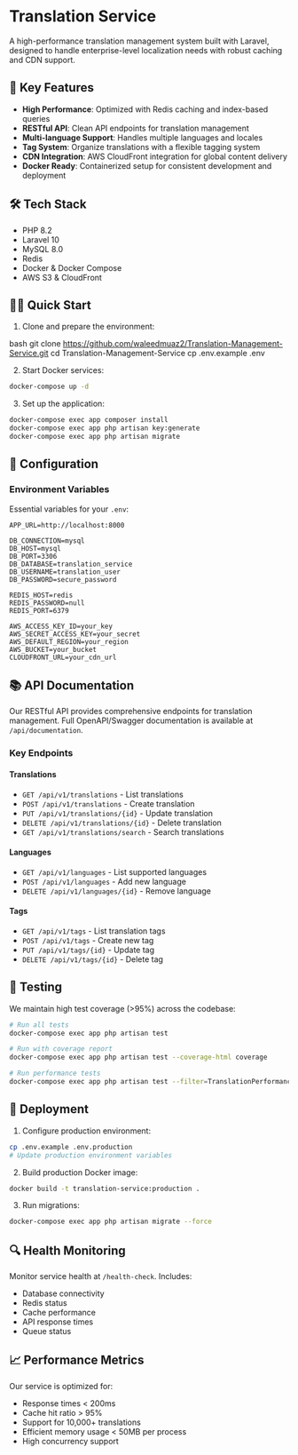 # Translation Service

A high-performance translation management system built with Laravel, designed to handle enterprise-level localization needs with robust caching and CDN support.

## 🚀 Key Features

- **High Performance**: Optimized with Redis caching and index-based queries
- **RESTful API**: Clean API endpoints for translation management
- **Multi-language Support**: Handles multiple languages and locales
- **Tag System**: Organize translations with a flexible tagging system
- **CDN Integration**: AWS CloudFront integration for global content delivery
- **Docker Ready**: Containerized setup for consistent development and deployment

## 🛠 Tech Stack

- PHP 8.2
- Laravel 10
- MySQL 8.0
- Redis
- Docker & Docker Compose
- AWS S3 & CloudFront

## 🏃‍♂️ Quick Start

1. Clone and prepare the environment:


bash
git clone https://github.com/waleedmuaz2/Translation-Management-Service.git
cd Translation-Management-Service
cp .env.example .env

2. Start Docker services:
```bash
docker-compose up -d
```

3. Set up the application:
```bash
docker-compose exec app composer install
docker-compose exec app php artisan key:generate
docker-compose exec app php artisan migrate
```

## 🔧 Configuration

### Environment Variables

Essential variables for your `.env`:
```env
APP_URL=http://localhost:8000

DB_CONNECTION=mysql
DB_HOST=mysql
DB_PORT=3306
DB_DATABASE=translation_service
DB_USERNAME=translation_user
DB_PASSWORD=secure_password

REDIS_HOST=redis
REDIS_PASSWORD=null
REDIS_PORT=6379

AWS_ACCESS_KEY_ID=your_key
AWS_SECRET_ACCESS_KEY=your_secret
AWS_DEFAULT_REGION=your_region
AWS_BUCKET=your_bucket
CLOUDFRONT_URL=your_cdn_url
```

## 📚 API Documentation

Our RESTful API provides comprehensive endpoints for translation management. Full OpenAPI/Swagger documentation is available at `/api/documentation`.

### Key Endpoints

#### Translations
- `GET /api/v1/translations` - List translations
- `POST /api/v1/translations` - Create translation
- `PUT /api/v1/translations/{id}` - Update translation
- `DELETE /api/v1/translations/{id}` - Delete translation
- `GET /api/v1/translations/search` - Search translations

#### Languages
- `GET /api/v1/languages` - List supported languages
- `POST /api/v1/languages` - Add new language
- `DELETE /api/v1/languages/{id}` - Remove language

#### Tags
- `GET /api/v1/tags` - List translation tags
- `POST /api/v1/tags` - Create new tag
- `PUT /api/v1/tags/{id}` - Update tag
- `DELETE /api/v1/tags/{id}` - Delete tag

## 🧪 Testing

We maintain high test coverage (>95%) across the codebase:

```bash
# Run all tests
docker-compose exec app php artisan test

# Run with coverage report
docker-compose exec app php artisan test --coverage-html coverage

# Run performance tests
docker-compose exec app php artisan test --filter=TranslationPerformanceTest
```

## 🚀 Deployment

1. Configure production environment:
```bash
cp .env.example .env.production
# Update production environment variables
```

2. Build production Docker image:
```bash
docker build -t translation-service:production .
```

3. Run migrations:
```bash
docker-compose exec app php artisan migrate --force
```

## 🔍 Health Monitoring

Monitor service health at `/health-check`. Includes:
- Database connectivity
- Redis status
- Cache performance
- API response times
- Queue status

## 📈 Performance Metrics

Our service is optimized for:
- Response times < 200ms
- Cache hit ratio > 95%
- Support for 10,000+ translations
- Efficient memory usage < 50MB per process
- High concurrency support
